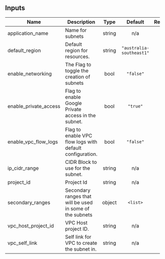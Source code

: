 <!-- BEGINNING OF PRE-COMMIT-TERRAFORM DOCS HOOK -->
## Inputs

| Name | Description | Type | Default | Required |
|------|-------------|:----:|:-----:|:-----:|
| application\_name | Name for subnets | string | n/a | yes |
| default\_region | Default region for resources. | string | `"australia-southeast1"` | no |
| enable\_networking | The Flag to toggle the creation of subnets | bool | `"false"` | no |
| enable\_private\_access | Flag to enable Google Private access in the subnet. | bool | `"true"` | no |
| enable\_vpc\_flow\_logs | Flag to enable VPC flow logs with default configuration. | bool | `"false"` | no |
| ip\_cidr\_range | CIDR Block to use for the subnet. | string | n/a | yes |
| project\_id | Project Id | string | n/a | yes |
| secondary\_ranges | Secondary ranges that will be used in some of the subnets | object | `<list>` | no |
| vpc\_host\_project\_id | VPC Host project ID. | string | n/a | yes |
| vpc\_self\_link | Self link for VPC to create the subnet in. | string | n/a | yes |

<!-- END OF PRE-COMMIT-TERRAFORM DOCS HOOK -->
